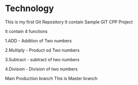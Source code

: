 # Technology
This is my first Git Repository
It contain Sample GIT CPP Project

It contain 4 functions

1.ADD - Addition of Two numbers

2.Multiply - Product od Two numbers

3.Subtract - subtract of two numbers

4.Division - Division of two numbers

Main Production branch
This is Master branch
